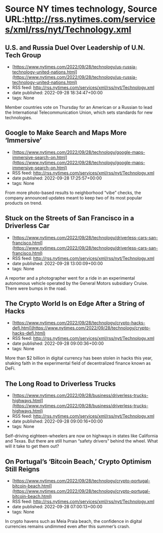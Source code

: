 # Source NY times technology, Source URL:http://rss.nytimes.com/services/xml/rss/nyt/Technology.xml

## U.S. and Russia Duel Over Leadership of U.N. Tech Group
 - [https://www.nytimes.com/2022/09/28/technology/us-russia-technology-united-nations.html](https://www.nytimes.com/2022/09/28/technology/us-russia-technology-united-nations.html)
 - RSS feed: http://rss.nytimes.com/services/xml/rss/nyt/Technology.xml
 - date published: 2022-09-28 18:34:47+00:00
 - tags: None

Member countries vote on Thursday for an American or a Russian to lead the International Telecommunication Union, which sets standards for new technologies.

## Google to Make Search and Maps More ‘Immersive’
 - [https://www.nytimes.com/2022/09/28/technology/google-maps-immersive-search-on.html](https://www.nytimes.com/2022/09/28/technology/google-maps-immersive-search-on.html)
 - RSS feed: http://rss.nytimes.com/services/xml/rss/nyt/Technology.xml
 - date published: 2022-09-28 17:25:57+00:00
 - tags: None

From more photo-based results to neighborhood “vibe” checks, the company announced updates meant to keep two of its most popular products on trend.

## Stuck on the Streets of San Francisco in a Driverless Car
 - [https://www.nytimes.com/2022/09/28/technology/driverless-cars-san-francisco.html](https://www.nytimes.com/2022/09/28/technology/driverless-cars-san-francisco.html)
 - RSS feed: http://rss.nytimes.com/services/xml/rss/nyt/Technology.xml
 - date published: 2022-09-28 13:00:09+00:00
 - tags: None

A reporter and a photographer went for a ride in an experimental autonomous vehicle operated by the General Motors subsidiary Cruise. There were bumps in the road.

## The Crypto World Is on Edge After a String of Hacks
 - [https://www.nytimes.com/2022/09/28/technology/crypto-hacks-defi.html](https://www.nytimes.com/2022/09/28/technology/crypto-hacks-defi.html)
 - RSS feed: http://rss.nytimes.com/services/xml/rss/nyt/Technology.xml
 - date published: 2022-09-28 09:00:36+00:00
 - tags: None

More than $2 billion in digital currency has been stolen in hacks this year, shaking faith in the experimental field of decentralized finance known as DeFi.

## The Long Road to Driverless Trucks
 - [https://www.nytimes.com/2022/09/28/business/driverless-trucks-highways.html](https://www.nytimes.com/2022/09/28/business/driverless-trucks-highways.html)
 - RSS feed: http://rss.nytimes.com/services/xml/rss/nyt/Technology.xml
 - date published: 2022-09-28 09:00:16+00:00
 - tags: None

Self-driving eighteen-wheelers are now on highways in states like California and Texas. But there are still human “safety drivers” behind the wheel. What will it take to get them out?

## On Portugal’s ‘Bitcoin Beach,’ Crypto Optimism Still Reigns
 - [https://www.nytimes.com/2022/09/28/technology/crypto-portugal-bitcoin-beach.html](https://www.nytimes.com/2022/09/28/technology/crypto-portugal-bitcoin-beach.html)
 - RSS feed: http://rss.nytimes.com/services/xml/rss/nyt/Technology.xml
 - date published: 2022-09-28 07:00:13+00:00
 - tags: None

In crypto havens such as Meia Praia beach, the confidence in digital currencies remains undimmed even after this summer’s crash.
